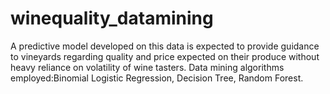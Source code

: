# winequality_datamining
A predictive model developed on this data is expected to provide guidance to vineyards regarding quality and price expected on their produce without heavy reliance on volatility of wine tasters.
Data mining algorithms employed:Binomial Logistic Regression, Decision Tree, Random Forest.

